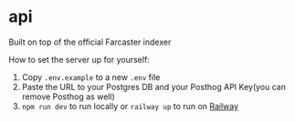 # api

Built on top of the official Farcaster indexer

How to set the server up for yourself:
1. Copy `.env.example` to a new `.env` file
2. Paste the URL to your Postgres DB and your Posthog API Key(you can remove Posthog as well)
3. `npm run dev` to run locally or `railway up` to run on [Railway](https://railway.app)